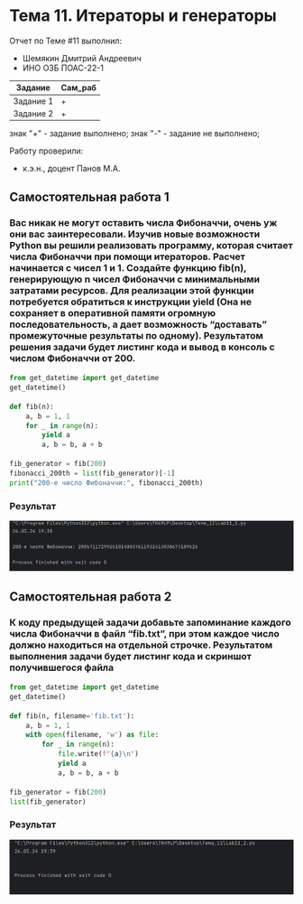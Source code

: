 # Тема 11. Итераторы и генераторы
Отчет по Теме #11 выполнил:
- Шемякин Дмитрий Андреевич
- ИНО ОЗБ ПОАС-22-1

| Задание   | Сам_раб |
|-----------|---------|
| Задание 1 | +       |
| Задание 2 | +       |

знак "+" - задание выполнено; знак "-" - задание не выполнено;

Работу проверили:
- к.э.н., доцент Панов М.А.

## Самостоятельная работа 1
### Вас никак не могут оставить числа Фибоначчи, очень уж они вас заинтересовали. Изучив новые возможности Python вы решили реализовать программу, которая считает числа Фибоначчи при помощи итераторов. Расчет начинается с чисел 1 и 1. Создайте функцию fib(n), генерирующую n чисел Фибоначчи с минимальными затратами ресурсов. Для реализации этой функции потребуется обратиться к инструкции yield (Она не сохраняет в оперативной памяти огромную последовательность, а дает возможность “доставать” промежуточные результаты по одному). Результатом решения задачи будет листинг кода и вывод в консоль с числом Фибоначчи от 200.

```python
from get_datetime import get_datetime
get_datetime()

def fib(n):
    a, b = 1, 1
    for _ in range(n):
        yield a
        a, b = b, a + b

fib_generator = fib(200)
fibonacci_200th = list(fib_generator)[-1]
print("200-е число Фибоначчи:", fibonacci_200th)
```

### Результат
![Lab11_1](./img/Lab11_1.png)

## Самостоятельная работа 2
### К коду предыдущей задачи добавьте запоминание каждого числа Фибоначчи в файл “fib.txt”, при этом каждое число должно находиться на отдельной строчке. Результатом выполнения задачи будет листинг кода и скриншот получившегося файла

```python
from get_datetime import get_datetime
get_datetime()

def fib(n, filename='fib.txt'):
    a, b = 1, 1
    with open(filename, 'w') as file:
        for _ in range(n):
            file.write(f"{a}\n")
            yield a
            a, b = b, a + b

fib_generator = fib(200)
list(fib_generator)
```

### Результат
![Lab11_2](./img/Lab11_2.png)
